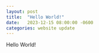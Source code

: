```yaml
---
layout: post
title:  "Hello World!"
date:   2023-12-15 08:00:00 -0600
categories: website update
---
```


Hello World!